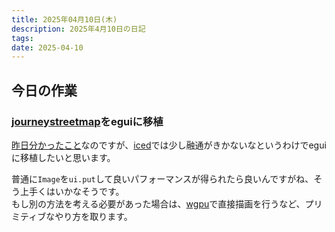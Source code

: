```yaml
---
title: 2025年04月10日(木)
description: 2025年4月10日の日記
tags: 
date: 2025-04-10
---
```

## 今日の作業
### [journeystreetmap](../develop/JourneyStreetMap/JourneyStreetMap.md)をeguiに移植
[昨日分かったこと](2025-04-09.md#[journeystreetmap](../develop/JourneyStreetMap/JourneyStreetMapとは.md)の制作)なのですが、[iced](../develop/Knowledge/libs/iced/iced.md)では少し融通がきかないなというわけでeguiに移植したいと思います。

普通に`Image`を`ui.put`して良いパフォーマンスが得られたら良いんですがね、そう上手くはいかなそうです。  
もし別の方法を考える必要があった場合は、[wgpu](../develop/Knowledge/libs/wgpu/wgpu.md)で直接描画を行うなど、プリミティブなやり方を取ります。